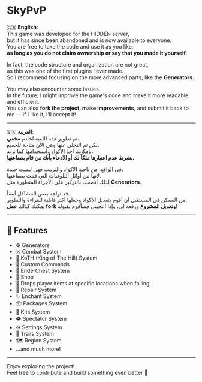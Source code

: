# SkyPvP

🇬🇧 **English**:  
This game was developed for the HIDDEN server,  
but it has since been abandoned and is now available to everyone.  
You are free to take the code and use it as you like,  
**as long as you do not claim ownership or say that you made it yourself.**

In fact, the code structure and organization are not great,  
as this was one of the first plugins I ever made.  
So I recommend focusing on the more advanced parts, like the **Generators**.

You may also encounter some issues.  
In the future, I might improve the game's code and make it more readable and efficient.  
You can also **fork the project, make improvements**, and submit it back to me — if I like it, I’ll accept it!

---

🇸🇦 **العربية**:  
تم تطوير هذه اللعبة لخادم **مخفي**،  
لكن تم التخلي عنها وهي الآن متاحة للجميع.  
بإمكانك أخذ الأكواد واستخدامها كما تريد،  
**بشرط عدم اعتبارها ملكاً لك أو الادعاء بأنك من قام بصناعتها.**

في الواقع، من ناحية الأكواد والترتيب فهي ليست جيدة،  
لأنها من أوائل البلوغنات التي قمت بصناعتها.  
لذلك أنصحك بالتركيز على الأجزاء المتطورة مثل **Generators**.

قد تواجه بعض المشاكل أيضاً.  
من الممكن في المستقبل أن أقوم بتعديل الأكواد وجعلها أكثر قابلية للقراءة والتطوير.  
يمكنك كذلك **عمل fork وتعديل المشروع** ورفعه لي، وإذا أعجبني فسأقوم بقبوله!

---

## 🔧 Features

- ⚙️ Generators  
- ⚔️ Combat System  
- 👑 KoTH (King of The Hill) System  
- 💬 Custom Commands  
- 🧳 EnderChest System  
- 🛒 Shop  
- 📍 Drops player items at specific locations when falling  
- 🔧 Repair System  
- ✨ Enchant System  
- 📦 Packages System  
- 🎽 Kits System  
- 👁️ Spectator System  
- ⚙️ Settings System  
- 🌠 Trails System  
- 🗺️ Region System  
- ...and much more!

---

Enjoy exploring the project!  
Feel free to contribute and build something even better 🚀
